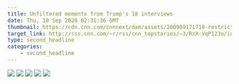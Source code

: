 ```yaml
---
title: Unfiltered moments from Trump's 18 interviews
date: Thu, 10 Sep 2020 02:31:36 GMT
thumbnail: https://cdn.cnn.com/cnnnext/dam/assets/200909171710-restricted-woodward-wh-photo-2-super-169.jpg
target_link: http://rss.cnn.com/~r/rss/cnn_topstories/~3/RzX-VqP123o/index.html
type: second_headline
categories:
    - second_headline
---
```

<div class="feedflare">
<a href="http://rss.cnn.com/~ff/rss/cnn_topstories?a=RzX-VqP123o:Gc0mPxV-1Is:yIl2AUoC8zA"><img src="http://feeds.feedburner.com/~ff/rss/cnn_topstories?d=yIl2AUoC8zA" border="0"></img></a> <a href="http://rss.cnn.com/~ff/rss/cnn_topstories?a=RzX-VqP123o:Gc0mPxV-1Is:7Q72WNTAKBA"><img src="http://feeds.feedburner.com/~ff/rss/cnn_topstories?d=7Q72WNTAKBA" border="0"></img></a> <a href="http://rss.cnn.com/~ff/rss/cnn_topstories?a=RzX-VqP123o:Gc0mPxV-1Is:V_sGLiPBpWU"><img src="http://feeds.feedburner.com/~ff/rss/cnn_topstories?i=RzX-VqP123o:Gc0mPxV-1Is:V_sGLiPBpWU" border="0"></img></a> <a href="http://rss.cnn.com/~ff/rss/cnn_topstories?a=RzX-VqP123o:Gc0mPxV-1Is:qj6IDK7rITs"><img src="http://feeds.feedburner.com/~ff/rss/cnn_topstories?d=qj6IDK7rITs" border="0"></img></a> <a href="http://rss.cnn.com/~ff/rss/cnn_topstories?a=RzX-VqP123o:Gc0mPxV-1Is:gIN9vFwOqvQ"><img src="http://feeds.feedburner.com/~ff/rss/cnn_topstories?i=RzX-VqP123o:Gc0mPxV-1Is:gIN9vFwOqvQ" border="0"></img></a>
</div><img src="http://feeds.feedburner.com/~r/rss/cnn_topstories/~4/RzX-VqP123o" height="1" width="1" alt=""/> 